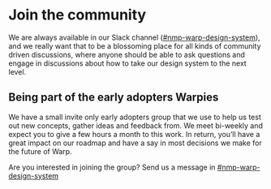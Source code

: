 # Join the community

We are always available in our Slack channel ([#nmp-warp-design-system](https://sch-chat.slack.com/archives/C04NF2K46LB)),
and we really want that to be a blossoming place for all kinds of community driven discussions,
where anyone should be able to ask questions and engage in discussions about how to take our design system to the next level. 

## Being part of the early adopters Warpies

We have a small invite only early adopters group that we use to help us test out new concepts, gather ideas and feedback from.
We meet bi-weekly and expect you to give a few hours a month to this work.
In return, you’ll have a great impact on our roadmap and have a say in most decisions we make for the future of Warp.

Are you interested in joining the group? Send us a message in [#nmp-warp-design-system](https://sch-chat.slack.com/archives/C04P0GYTHPV)